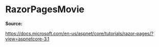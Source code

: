 # RazorPagesMovie

**Source:**

https://docs.microsoft.com/en-us/aspnet/core/tutorials/razor-pages/?view=aspnetcore-3.1
